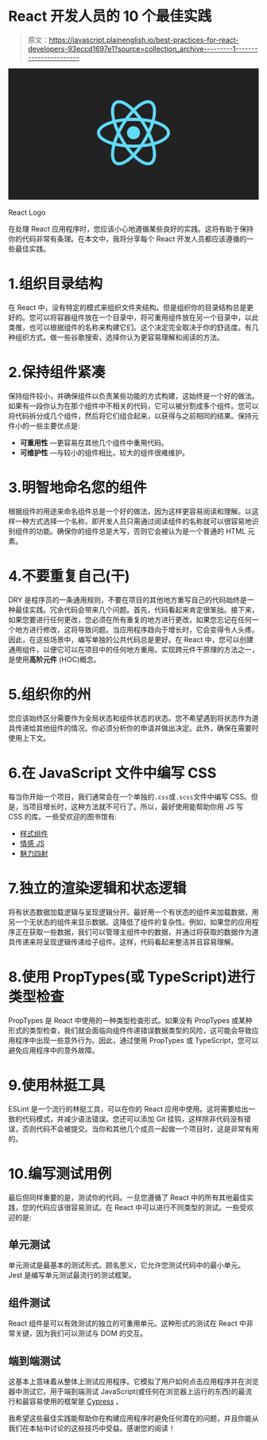 # React 开发人员的 10 个最佳实践

> 原文：<https://javascript.plainenglish.io/best-practices-for-react-developers-93eccd1697e1?source=collection_archive---------1----------------------->

![](img/8933e4fa3854e49902a096a7f2866351.png)

React Logo

在处理 React 应用程序时，您应该小心地遵循某些良好的实践。这将有助于保持你的代码非常有条理。在本文中，我将分享每个 React 开发人员都应该遵循的一些最佳实践。

# 1.组织目录结构

在 React 中，没有特定的模式来组织文件夹结构。但是组织你的目录结构总是更好的。您可以将容器组件放在一个目录中，将可重用组件放在另一个目录中，以此类推，也可以根据组件的名称来构建它们。这个决定完全取决于你的舒适度。有几种组织方式。做一些谷歌搜索，选择你认为更容易理解和阅读的方法。

# 2.保持组件紧凑

保持组件较小，并确保组件以负责某些功能的方式构建，这始终是一个好的做法。如果有一段你认为在那个组件中不相关的代码，它可以被分割成多个组件。您可以将代码拆分成几个组件，然后将它们组合起来，以获得与之前相同的结果。保持元件小的一些主要优点是:

*   **可重用性** —更容易在其他几个组件中重用代码。
*   **可维护性** —与较小的组件相比，较大的组件很难维护。

# 3.明智地命名您的组件

根据组件的用途来命名组件总是一个好的做法，因为这样更容易阅读和理解。以这样一种方式选择一个名称，即开发人员只需通过阅读组件的名称就可以很容易地识别组件的功能。确保你的组件总是大写，否则它会被认为是一个普通的 HTML 元素。

# 4.不要重复自己(干)

DRY 是程序员的一条通用规则，不要在项目的其他地方重写自己的代码始终是一种最佳实践。冗余代码会带来几个问题。首先，代码看起来肯定很笨拙。接下来，如果您要进行任何更改，您必须在所有重复的地方进行更改，如果您忘记在任何一个地方进行修改，这将导致问题。当应用程序趋向于增长时，它会变得令人头疼。因此，在这些场景中，编写单独的公共代码总是更好。在 React 中，您可以创建通用组件，以便它可以在项目中的任何地方重用。实现跨元件干原理的方法之一，是使用**高阶元件** (HOC)概念。

# 5.组织你的州

您应该始终区分需要作为全局状态和组件状态的状态。您不希望遇到将状态作为道具传递给其他组件的情况。你必须分析你的申请并做出决定。此外，确保在需要时使用上下文。

# 6.在 JavaScript 文件中编写 CSS

每当你开始一个项目，我们通常会在一个单独的`.css`或`.scss`文件中编写 CSS。但是，当项目增长时，这种方法就不可行了。所以，最好使用能帮助你用 JS 写 CSS 的库。一些受欢迎的图书馆有:

*   [样式组件](http://styled-components.com)
*   [情感 JS](https://emotion.sh/docs/introduction)
*   [魅力四射](https://glamorous.rocks)

# 7.独立的渲染逻辑和状态逻辑

将有状态数据加载逻辑与呈现逻辑分开。最好用一个有状态的组件来加载数据，用另一个无状态的组件来显示数据。这降低了组件的复杂性。例如，如果您的应用程序正在获取一些数据，我们可以管理主组件中的数据，并通过将获取的数据作为道具传递来将呈现逻辑传递给子组件。这样，代码看起来整洁并且容易理解。

# 8.使用 PropTypes(或 TypeScript)进行类型检查

PropTypes 是 React 中使用的一种类型检查形式。如果没有 PropTypes 或某种形式的类型检查，我们就会面临向组件传递错误数据类型的风险，这可能会导致应用程序中出现一些意外行为。因此，通过使用 PropTypes 或 TypeScript，您可以避免应用程序中的意外故障。

# 9.使用林挺工具

ESLint 是一个流行的林挺工具，可以在你的 React 应用中使用。这将需要给出一致的代码模式，并减少语法错误。您还可以添加 Git 挂钩，这样除非代码没有错误，否则代码不会被提交。当你和其他几个成员一起做一个项目时，这是非常有用的。

# 10.编写测试用例

最后但同样重要的是，测试你的代码。一旦您遵循了 React 中的所有其他最佳实践，您的代码应该很容易测试。在 React 中可以进行不同类型的测试。一些受欢迎的是:

## 单元测试

单元测试是最基本的测试形式。顾名思义，它允许您测试代码中的最小单元。Jest 是编写单元测试最流行的测试框架。

## 组件测试

React 组件是可以有效测试的独立的可重用单元。这种形式的测试在 React 中非常关键，因为我们可以测试与 DOM 的交互。

## 端到端测试

这基本上意味着从整体上测试应用程序。它模拟了用户如何点击应用程序并在浏览器中测试它。用于端到端测试 JavaScript(或任何在浏览器上运行的东西)的最流行和最容易使用的框架是 [Cypress](http://cypress.io/) 。

我希望这些最佳实践能帮助你在构建应用程序时避免任何潜在的问题，并且你能从我们在本帖中讨论的这些技巧中受益。感谢您的阅读！